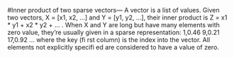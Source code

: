 #Inner product of two sparse vectors—
A vector is a list of values. Given two vectors, 
X = [x1, x2, ...] and Y = [y1, y2, ...], their inner product is Z = x1 * y1 + 
x2 * y2 + ... . When X and Y are long but have many elements with zero value, 
they’re usually given in a sparse representation: 
1,0.46
9,0.21
17,0.92
...
where the key (fi
 rst column) is the index into the vector. All elements not 
explicitly specifi
 ed are considered to have a value of zero.
